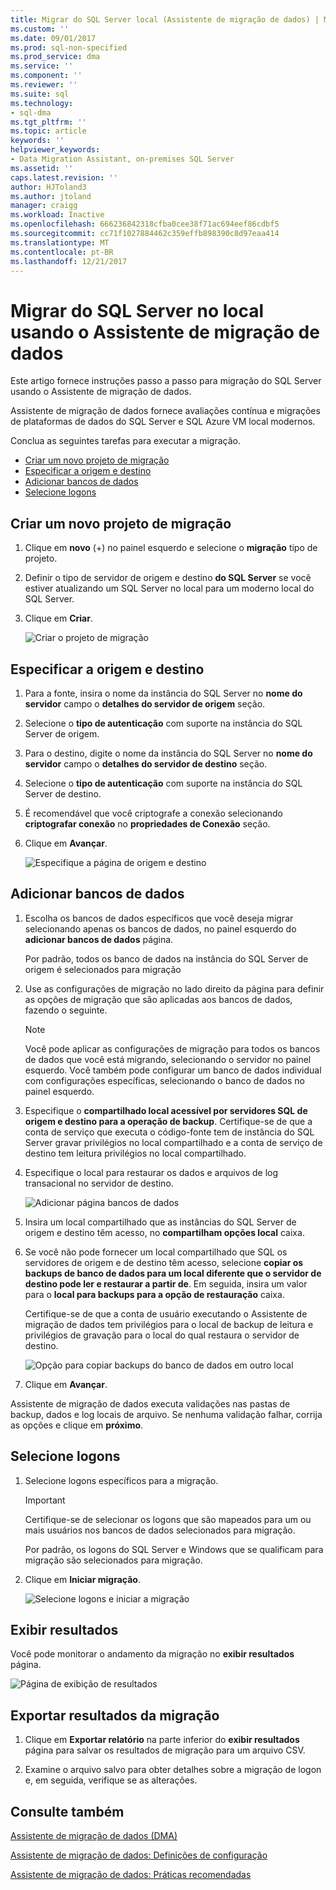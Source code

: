 ```yaml
---
title: Migrar do SQL Server local (Assistente de migração de dados) | Microsoft Docs
ms.custom: ''
ms.date: 09/01/2017
ms.prod: sql-non-specified
ms.prod_service: dma
ms.service: ''
ms.component: ''
ms.reviewer: ''
ms.suite: sql
ms.technology:
- sql-dma
ms.tgt_pltfrm: ''
ms.topic: article
keywords: ''
helpviewer_keywords:
- Data Migration Assistant, on-premises SQL Server
ms.assetid: ''
caps.latest.revision: ''
author: HJToland3
ms.author: jtoland
manager: craigg
ms.workload: Inactive
ms.openlocfilehash: 666236842318cfba0cee38f71ac694eef86cdbf5
ms.sourcegitcommit: cc71f1027884462c359effb898390c8d97eaa414
ms.translationtype: MT
ms.contentlocale: pt-BR
ms.lasthandoff: 12/21/2017
---
```

# <a name="migrate-on-premises-sql-server-using-data-migration-assistant"></a>Migrar do SQL Server no local usando o Assistente de migração de dados

Este artigo fornece instruções passo a passo para migração do SQL Server usando o Assistente de migração de dados.

Assistente de migração de dados fornece avaliações contínua e migrações de plataformas de dados do SQL Server e SQL Azure VM local modernos.  

Conclua as seguintes tarefas para executar a migração.

- [Criar um novo projeto de migração](#create-a-new-migration-project)
- [Especificar a origem e destino](#specify-source-and-target)
- [Adicionar bancos de dados](#add-databases)
- [Selecione logons](#select-logins)

## <a name="create-a-new-migration-project"></a>Criar um novo projeto de migração

1. Clique em **novo** (+) no painel esquerdo e selecione o **migração** tipo de projeto.

1. Definir o tipo de servidor de origem e destino **do SQL Server** se você estiver atualizando um SQL Server no local para um moderno local do SQL Server.

1. Clique em **Criar**.

   ![Criar o projeto de migração](../dma/media/NewCreate.png)

## <a name="specify-the-source-and-target"></a>Especificar a origem e destino

1. Para a fonte, insira o nome da instância do SQL Server no **nome do servidor** campo o **detalhes do servidor de origem** seção. 

1. Selecione o **tipo de autenticação** com suporte na instância do SQL Server de origem.

1. Para o destino, digite o nome da instância do SQL Server no **nome do servidor** campo o **detalhes do servidor de destino** seção. 

1. Selecione o **tipo de autenticação** com suporte na instância do SQL Server de destino.

1. É recomendável que você criptografe a conexão selecionando **criptografar conexão** no **propriedades de Conexão** seção.

1. Clique em **Avançar**.

   ![Especifique a página de origem e destino](../dma/media/SourceTarget.png)

## <a name="add-databases"></a>Adicionar bancos de dados

1. Escolha os bancos de dados específicos que você deseja migrar selecionando apenas os bancos de dados, no painel esquerdo do **adicionar bancos de dados** página.

   Por padrão, todos os banco de dados na instância do SQL Server de origem é selecionados para migração

1. Use as configurações de migração no lado direito da página para definir as opções de migração que são aplicadas aos bancos de dados, fazendo o seguinte.

   > [!NOTE]
   > Você pode aplicar as configurações de migração para todos os bancos de dados que você está migrando, selecionando o servidor no painel esquerdo. Você também pode configurar um banco de dados individual com configurações específicas, selecionando o banco de dados no painel esquerdo.


 1. Especifique o **compartilhado local acessível por servidores SQL de origem e destino para a operação de backup**. Certifique-se de que a conta de serviço que executa o código-fonte tem de instância do SQL Server gravar privilégios no local compartilhado e a conta de serviço de destino tem leitura privilégios no local compartilhado.

 1. Especifique o local para restaurar os dados e arquivos de log transacional no servidor de destino.

    ![Adicionar página bancos de dados](../dma/media/AddDatabases.png)

1. Insira um local compartilhado que as instâncias do SQL Server de origem e destino têm acesso, no **compartilham opções local** caixa.

1. Se você não pode fornecer um local compartilhado que SQL os servidores de origem e de destino têm acesso, selecione **copiar os backups de banco de dados para um local diferente que o servidor de destino pode ler e restaurar a partir de**. Em seguida, insira um valor para o **local para backups para a opção de restauração** caixa. 

   Certifique-se de que a conta de usuário executando o Assistente de migração de dados tem privilégios para o local de backup de leitura e privilégios de gravação para o local do qual restaura o servidor de destino.

   ![Opção para copiar backups do banco de dados em outro local](../dma/media/CopyDatabaseDifferentLocation.png)

1. Clique em **Avançar**.

Assistente de migração de dados executa validações nas pastas de backup, dados e log locais de arquivo. Se nenhuma validação falhar, corrija as opções e clique em **próximo**.

## <a name="select-logins"></a>Selecione logons

1. Selecione logons específicos para a migração.

   > [!IMPORTANT]
   > Certifique-se de selecionar os logons que são mapeados para um ou mais usuários nos bancos de dados selecionados para migração.   

   Por padrão, os logons do SQL Server e Windows que se qualificam para migração são selecionados para migração.

1. Clique em **Iniciar migração**.

   ![Selecione logons e iniciar a migração](../dma/media/SelectLogins.png)

## <a name="view-results"></a>Exibir resultados

Você pode monitorar o andamento da migração no **exibir resultados** página.

![Página de exibição de resultados](../dma/media/ViewResults.png)

## <a name="export-migration-results"></a>Exportar resultados da migração

1. Clique em **Exportar relatório** na parte inferior do **exibir resultados** página para salvar os resultados de migração para um arquivo CSV.

1. Examine o arquivo salvo para obter detalhes sobre a migração de logon e, em seguida, verifique se as alterações.

## <a name="see-also"></a>Consulte também

[Assistente de migração de dados (DMA)](../dma/dma-overview.md)

[Assistente de migração de dados: Definições de configuração](../dma/dma-configurationsettings.md)

[Assistente de migração de dados: Práticas recomendadas](../dma/dma-bestpractices.md)
